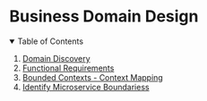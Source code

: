 # Business Domain Design

<!-- TABLE OF CONTENTS -->
<details open="open">
  <summary>Table of Contents</summary>
  <ol>
    <li>
      <a href="domain-discovery.md">Domain Discovery</a>
    </li>
    <li>
      <a href="functional-requirements.md">Functional Requirements</a>
    </li>	
    <li>
      <a href="bounded-contexts-context-mapping.md">Bounded Contexts - Context Mapping</a>
    </li>
    <li>
      <a href="identify-microservice-boundariess.md">Identify Microservice Boundariess</a>
	</li>
  </ol>
</details>
